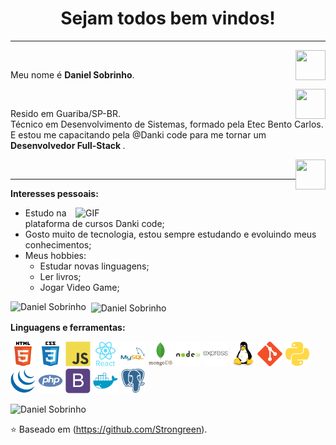 <h1 align="center"> Sejam todos bem vindos! </h1>
<hr />
<a href="https://github.com/Dansobrinho" target="_blank">
  <img align="right" src="https://cdn.iconscout.com/icon/free/png-256/github-108-438008.png" width="48px" height="48px">
</a><br />
<p align="left" >
Meu nome é <b> Daniel Sobrinho</b>.
</p>
<a href="https://www.instagram.com/Daniel Sobrinho/" target="_blank">
  <img align="right" src="https://cdn.icon-icons.com/icons2/1211/PNG/512/1491579602-yumminkysocialmedia36_83067.png" width="48px" height="48px">
</a><br />
<p align="left" >
Resido em Guariba/SP-BR.<br />
Técnico em Desenvolvimento de Sistemas, formado pela Etec Bento Carlos.<br />
E estou me capacitando pela @Danki code para me tornar um <b>Desenvolvedor Full-Stack </b>.
</p>
<a href="https://www.linkedin.com/in/Daniel Sobrinho/" target="_blank">
  <img align="right" src="https://i.ibb.co/Kx2GSrT/linkedin.png" width="48px" height="48px">
</a><br />

<hr />

**Interesses pessoais:**

<img align="right" alt="GIF" src="https://octocat-generator-assets.githubusercontent.com/my-octocat-1626111106194.png" width="400px" />

- Estudo na plataforma de cursos Danki code; 
- Gosto muito de tecnologia, estou sempre estudando e evoluindo meus conhecimentos;
- Meus hobbies: 
  - Estudar novas linguagens; 
  - Ler livros;
  - Jogar Video Game;
<p>
  <img align="left" src="https://github-readme-stats.vercel.app/api/top-langs/?username=Dansobrinho&layout=compact&theme=graywhite&title_color=268bd2" alt="Daniel Sobrinho" />
</p>
<p>&nbsp;
  <img align="center" src="https://github-readme-stats.vercel.app/api?username=Dansobrinho&count_private=true&show_icons=true&theme=graywhite&icon_color=268bd2&title_color=268bd2" alt="Daniel Sobrinho" />
</p>

**Linguagens e ferramentas:**  

<p align="left">
<img src="https://raw.githubusercontent.com/devicons/devicon/master/icons/html5/html5-original-wordmark.svg" alt="html5" width="40" height="40"/> 
<img src="https://raw.githubusercontent.com/devicons/devicon/master/icons/css3/css3-original-wordmark.svg" alt="css3" width="40" height="40"/> 
<img src="https://raw.githubusercontent.com/devicons/devicon/master/icons/javascript/javascript-original.svg" alt="javascript" width="40" height="40"/> 
<img src="https://raw.githubusercontent.com/devicons/devicon/master/icons/react/react-original-wordmark.svg" alt="react" width="40" height="40"/> 
<img src="https://raw.githubusercontent.com/devicons/devicon/master/icons/mysql/mysql-original-wordmark.svg" alt="mysql" width="40" height="40"/> 
<img src="https://raw.githubusercontent.com/devicons/devicon/master/icons/mongodb/mongodb-original-wordmark.svg" alt="mongodb" width="40" height="40"/> 
<img src="https://raw.githubusercontent.com/devicons/devicon/master/icons/nodejs/nodejs-original-wordmark.svg" alt="nodejs" width="40" height="40"/> 
<img src="https://raw.githubusercontent.com/devicons/devicon/master/icons/express/express-original-wordmark.svg" alt="express" width="40" height="40"/> 
<img src="https://raw.githubusercontent.com/devicons/devicon/master/icons/linux/linux-original.svg" alt="linux" width="40" height="40" />
<img src="https://raw.githubusercontent.com/devicons/devicon/master/icons/git/git-original.svg" alt="git" width="40" height="40"/> 
<img src="https://raw.githubusercontent.com/devicons/devicon/master/icons/python/python-plain.svg" alt="Python" width="40" height="40" />
<img src="https://raw.githubusercontent.com/devicons/devicon/master/icons/jquery/jquery-plain.svg" alt="Jquery" width="40" height="40" />
<img src="https://raw.githubusercontent.com/devicons/devicon/master/icons/php/php-plain.svg" alt="PHP" width="40" height="40" />
<img src="https://raw.githubusercontent.com/devicons/devicon/master/icons/bootstrap/bootstrap-plain.svg" alt="Bootstrap" width="40" height="40" />
<img src="https://raw.githubusercontent.com/devicons/devicon/master/icons/docker/docker-plain.svg" alt="Docker" width="40" height="40" />
<img src="https://raw.githubusercontent.com/devicons/devicon/master/icons/postgresql/postgresql-plain.svg" alt="postgresql" width="40" height="40" />

</p>



<p align="left"> <img src="https://komarev.com/ghpvc/?username=Dansobrinho" alt="Daniel Sobrinho" /> </p>

⭐️ Baseado em (https://github.com/Strongreen).

